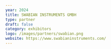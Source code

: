 ```yaml
---
year: 2024
title: SWABIAN INSTRUMENTS GMBH
type: partner
draft: false
category: exhibitors
logo: /images/partners/swabian.png
website: https://www.swabianinstruments.com/
---
```

